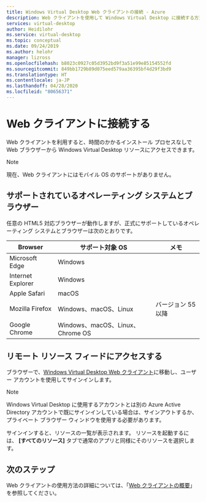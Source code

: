 ```yaml
---
title: Windows Virtual Desktop Web クライアントの接続 - Azure
description: Web クライアントを使用して Windows Virtual Desktop に接続する方法。
services: virtual-desktop
author: Heidilohr
ms.service: virtual-desktop
ms.topic: conceptual
ms.date: 09/24/2019
ms.author: helohr
manager: lizross
ms.openlocfilehash: b8023c0927c05d3952bd9f3a51e99e85154552fd
ms.sourcegitcommit: 849bb1729b89d075eed579aa36395bf4d29f3bd9
ms.translationtype: HT
ms.contentlocale: ja-JP
ms.lasthandoff: 04/28/2020
ms.locfileid: "80656371"
---
```

# <a name="connect-with-the-web-client"></a>Web クライアントに接続する

Web クライアントを利用すると、時間のかかるインストール プロセスなしで Web ブラウザーから Windows Virtual Desktop リソースにアクセスできます。

>[!NOTE]
>現在、Web クライアントにはモバイル OS のサポートがありません。

## <a name="supported-operating-systems-and-browsers"></a>サポートされているオペレーティング システムとブラウザー

任意の HTML5 対応ブラウザーが動作しますが、正式にサポートしているオペレーティング システムとブラウザーは次のとおりです。

| Browser           | サポート対象 OS                     | メモ               |
|-------------------|----------------------------------|---------------------|
| Microsoft Edge    | Windows                          |                     |
| Internet Explorer | Windows                          |                     |
| Apple Safari      | macOS                            |                     |
| Mozilla Firefox   | Windows、macOS、Linux            | バージョン 55 以降 |
| Google Chrome     | Windows、macOS、Linux、Chrome OS |                     |

## <a name="access-remote-resources-feed"></a>リモート リソース フィードにアクセスする

ブラウザーで、[Windows Virtual Desktop Web クライアント](https://rdweb.wvd.microsoft.com/webclient)に移動し、ユーザー アカウントを使用してサインインします。

>[!NOTE]
>Windows Virtual Desktop に使用するアカウントとは別の Azure Active Directory アカウントで既にサインインしている場合は、サインアウトするか、プライベート ブラウザー ウィンドウを使用する必要があります。

サインインすると、リソースの一覧が表示されます。 リソースを起動するには、 **[すべてのリソース]** タブで通常のアプリと同様にそのリソースを選択します。

## <a name="next-steps"></a>次のステップ

Web クライアントの使用方法の詳細については、「[Web クライアントの概要](/windows-server/remote/remote-desktop-services/clients/remote-desktop-web-client)」を参照してください。
